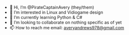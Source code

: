 - 👋 Hi, I’m @PirateCaptainAvery  (they/them)
- 👀 I’m interested in Linux and Vidiogame design
- 🌱 I’m currently learning Python & C#
- 💞️ I’m looking to collaborate on nothing specific as of yet
- 📫 How to reach me email: averyandrews978@gmail.com

<!---
PirateCaptainAvery/PirateCaptainAvery is a ✨ special ✨ repository because its `README.md` (this file) appears on your GitHub profile.
You can click the Preview link to take a look at your changes.
--->
